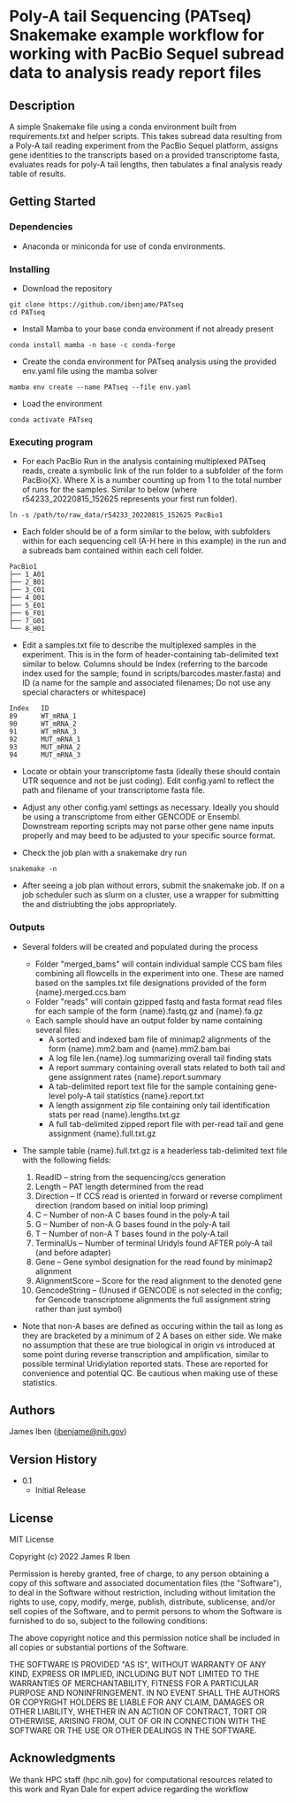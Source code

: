 # Poly-A tail Sequencing (PATseq) Snakemake example workflow for working with PacBio Sequel subread data to analysis ready report files

## Description

A simple Snakemake file using a conda environment built from requirements.txt and helper scripts.  This takes subread data resulting from a Poly-A tail reading experiment from the PacBio Sequel platform, assigns gene identities to the transcripts based on a provided transcriptome fasta, evaluates reads for poly-A tail lengths, then tabulates a final analysis ready table of results.

## Getting Started

### Dependencies

* Anaconda or miniconda for use of conda environments.

### Installing

* Download the repository
```
git clone https://github.com/ibenjame/PATseq
cd PATseq
```
* Install Mamba to your base conda environment if not already present
```
conda install mamba -n base -c conda-forge
```
* Create the conda environment for PATseq analysis using the provided env.yaml file using the mamba solver
```
mamba env create --name PATseq --file env.yaml
```
* Load the environment
```
conda activate PATseq
```

### Executing program

* For each PacBio Run in the analysis containing multiplexed PATseq reads, create a symbolic link of the run folder to a subfolder of the form PacBio{X}.  Where X is a number counting up from 1 to the total number of runs for the samples.  Similar to below (where r54233_20220815_152625 represents your first run folder).
```
ln -s /path/to/raw_data/r54233_20220815_152625 PacBio1
```

* Each folder should be of a form similar to the below, with subfolders within for each sequencing cell (A-H here in this example) in the run and a subreads bam contained within each cell folder.
```
PacBio1
├── 1_A01
├── 2_B01
├── 3_C01
├── 4_D01
├── 5_E01
├── 6_F01
├── 7_G01
└── 8_H01
```

* Edit a samples.txt file to describe the multiplexed samples in the experiment.  This is in the form of header-containing tab-delimited text similar to below.  Columns should be Index (referring to the barcode index used for the sample; found in scripts/barcodes.master.fasta) and ID (a name for the sample and associated filenames; Do not use any special characters or whitespace)
```
Index   ID
89      WT_mRNA_1
90      WT_mRNA_2
91      WT_mRNA_3
92      MUT_mRNA_1
93      MUT_mRNA_2
94      MUT_mRNA_3
```

* Locate or obtain your transcriptome fasta (ideally these should contain UTR sequence and not be just coding).  Edit config.yaml to reflect the path and filename of your transcriptome fasta file.

* Adjust any other config.yaml settings as necessary.  Ideally you should be using a transcriptome from either GENCODE or Ensembl.  Downstream reporting scripts may not parse other gene name inputs properly and may beed to be adjusted to your specific source format.

* Check the job plan with a snakemake dry run
```
snakemake -n
```

* After seeing a job plan without errors, submit the snakemake job.  If on a job scheduler such as slurm on a cluster, use a wrapper for submitting the and distriubting the jobs appropriately.

### Outputs

* Several folders will be created and populated during the process
  * Folder "merged_bams" will contain individual sample CCS bam files combining all flowcells in the experiment into one.  These are named based on the samples.txt file designations provided of the form {name}.merged.ccs.bam
  * Folder "reads" will contain gzipped fastq and fasta format read files for each sample of the form {name}.fastq.gz and {name}.fa.gz
  * Each sample should have an output folder by name containing several files:
    * A sorted and indexed bam file of minimap2 alignments of the form {name}.mm2.bam and {name}.mm2.bam.bai
    * A log file len.{name}.log summarizing overall tail finding stats
    * A report summary containing overall stats related to both tail and gene assignment rates {name}.report.summary
    * A tab-delimited report text file for the sample containing gene-level poly-A tail statistics {name}.report.txt
    * A length assignment zip file containing only tail identification stats per read {name}.lengths.txt.gz
    * A full tab-delimited zipped report file with per-read tail and gene assignment {name}.full.txt.gz

* The sample table {name}.full.txt.gz is a headerless tab-delimited text file with the following fields:
  1. ReadID – string from the sequencing/ccs generation
  2. Length – PAT length determined from the read
  3. Direction – If CCS read is oriented in forward or reverse compliment direction (random based on initial loop priming)
  4. C – Number of non-A C bases found in the poly-A tail
  5. G – Number of non-A G bases found in the poly-A tail
  6. T – Number of non-A T bases found in the poly-A tail
  7. TerminalUs – Number of terminal Uridyls found AFTER poly-A tail (and before adapter)
  8. Gene – Gene symbol designation for the read found by minimap2 alignment
  9. AlignmentScore – Score for the read alignment to the denoted gene
  10. GencodeString – (Unused if GENCODE is not selected in the config; for Gencode transcriptome alignments the full assignment string rather than just symbol)

* Note that non-A bases are defined as occuring within the tail as long as they are bracketed by a minimum of 2 A bases on either side.  We make no assumption that these are true biological in origin vs introduced at some point during reverse transcription and amplification, similar to possible terminal Uridiylation reported stats.  These are reported for convenience and potential QC.  Be cautious when making use of these statistics.

## Authors

James Iben (ibenjame@nih.gov)


## Version History


* 0.1
    * Initial Release

## License

MIT License

Copyright (c) 2022 James R Iben

Permission is hereby granted, free of charge, to any person obtaining a copy
of this software and associated documentation files (the "Software"), to deal
in the Software without restriction, including without limitation the rights
to use, copy, modify, merge, publish, distribute, sublicense, and/or sell
copies of the Software, and to permit persons to whom the Software is
furnished to do so, subject to the following conditions:

The above copyright notice and this permission notice shall be included in all
copies or substantial portions of the Software.

THE SOFTWARE IS PROVIDED "AS IS", WITHOUT WARRANTY OF ANY KIND, EXPRESS OR
IMPLIED, INCLUDING BUT NOT LIMITED TO THE WARRANTIES OF MERCHANTABILITY,
FITNESS FOR A PARTICULAR PURPOSE AND NONINFRINGEMENT. IN NO EVENT SHALL THE
AUTHORS OR COPYRIGHT HOLDERS BE LIABLE FOR ANY CLAIM, DAMAGES OR OTHER
LIABILITY, WHETHER IN AN ACTION OF CONTRACT, TORT OR OTHERWISE, ARISING FROM,
OUT OF OR IN CONNECTION WITH THE SOFTWARE OR THE USE OR OTHER DEALINGS IN THE
SOFTWARE.

## Acknowledgments

We thank HPC staff (hpc.nih.gov) for computational resources related to this work and Ryan Dale for expert advice regarding the workflow
